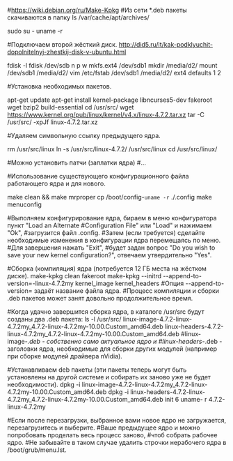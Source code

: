 #https://wiki.debian.org/ru/Make-Kpkg
#Из сети *.deb пакеты скачиваются в папку ls /var/cache/apt/archives/

 sudo su -
 uname -r
 
#Подключаем второй жёсткий диск. http://did5.ru/it/kak-podklyuchit-dopolnitelnyj-zhestkij-disk-v-ubuntu.html

 fdisk -l
 fdisk /dev/sdb
 n
 p
 <Enter>
 w
 mkfs.ext4 /dev/sdb1
 mkdir /media/d2/
 mount /dev/sdb1 /media/d2/
 vim /etc/fstab
 /dev/sdb1 /media/d2/ ext4 defaults 1 2

#Установка необходимых пакетов.

 apt-get update
 apt-get install kernel-package libncurses5-dev fakeroot wget bzip2 build-essential
 cd /usr/src/
 wget https://www.kernel.org/pub/linux/kernel/v4.x/linux-4.7.2.tar.xz
 tar -C /usr/src/ -xpJf linux-4.7.2.tar.xz

#Удаляем символьную ссылку предыдущего ядра.

 rm /usr/src/linux
 ln -s /usr/src/linux-4.7.2/ /usr/src/linux
 cd /usr/src/linux/
 
#Можно установить патчи (заплатки ядра)
#...

#Использование существующего конфигурационного файла работающего ядра и для нового.

 make clean && make mrproper
 cp /boot/config-`uname -r` ./.config
 make menuconfig

#Выполняем конфигурирование ядра, бираем в меню конфигуратора пункт "Load an Alternate
#Configuration File" или "Load" и нажимаем "Оk",
#загрузится файл .config.
#Затем (если требуется) сделайте необходимые изменения в конфигурации ядра перемещаясь по меню.
#Для завершения нажать "Exit",
#будет задан вопрос "Do you wish to save your new kernel configuration?", отвечаем утвердительно "Yes". 

#Сборка (компиляция) ядра (потребуется 12 ГБ места на жёстком диске).
 make-kpkg clean
 fakeroot make-kpkg --initrd --append-to-version=-linux-4.7.2my kernel_image kernel_headers
#Опция --append-to-version= задаёт название файла ядра.
#Процесс компиляции и сборки .deb пакетов может занят довольно продолжительное время.
 
 
#Когда удачно завершится сборка ядра, в каталоге /usr/src будут созданы два .deb пакета: 
 ls -l /usr/src/
 linux-image-4.7.2-linux-4.7.2my_4.7.2-linux-4.7.2my-10.00.Custom_amd64.deb
 linux-headers-4.7.2-linux-4.7.2my_4.7.2-linux-4.7.2my-10.00.Custom_amd64.deb
#linux-image-*.deb - собственно само актуальное ядро и
#linux-headers-*.deb - заголовки ядра, необходимые для сборки других модулей (например при сборке модулей драйвера nVidia).
 
#Устанавливаем deb пакеты (эти пакеты теперь могут быть установлены на другой системе и собирать их заново уже не будет необходимости).
 dpkg -i linux-image-4.7.2-linux-4.7.2my_4.7.2-linux-4.7.2my-10.00.Custom_amd64.deb
 dpkg -i linux-headers-4.7.2-linux-4.7.2my_4.7.2-linux-4.7.2my-10.00.Custom_amd64.deb
 init 6
 uname- r
 4.7.2-linux-4.7.2my
 
 
#Если после перезагрузки, выбранное вами новое ядро не загружается, перезагрузитесь и выберите.
#Ваше предыдущее ядро и можно попробовать проделать весь процесс заново,
#чтоб собрать рабочее ядро.
#Не забывайте в таком случае удалить строчки нерабочего ядра в /boot/grub/menu.lst.

